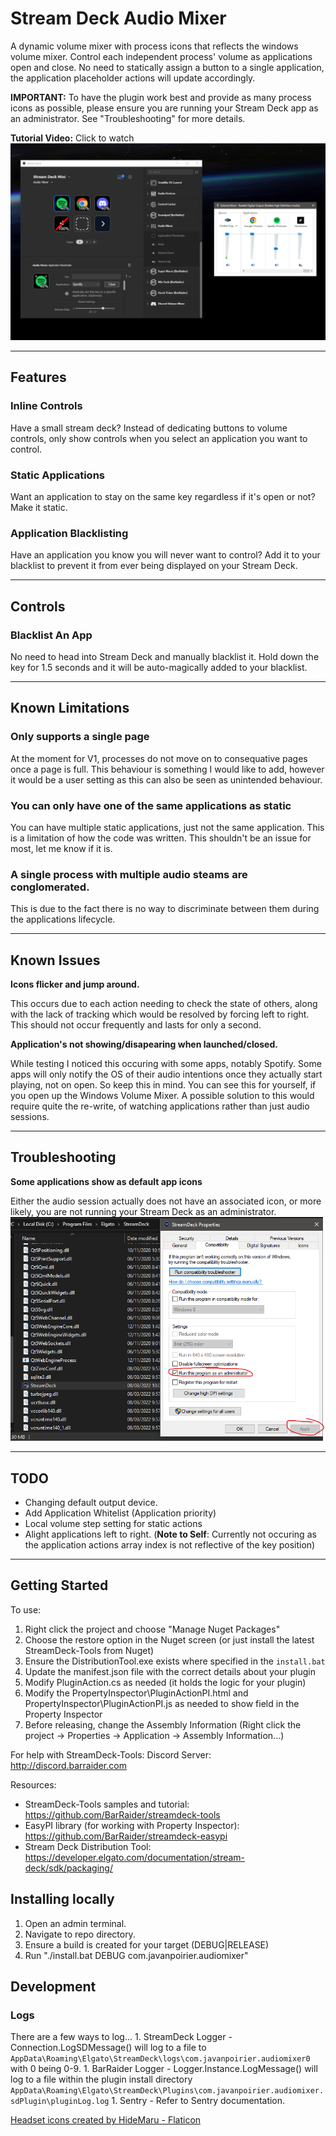 # Stream Deck Audio Mixer

A dynamic volume mixer with process icons that reflects the windows volume mixer. Control each independent process' volume as applications open and close. No need to statically assign a button to
a single application, the application placeholder actions will update accordingly.

**IMPORTANT:** To have the plugin work best and provide as many process icons as possible, please ensure you are running your Stream Deck app as an administrator. See "Troubleshooting" for more details.

**Tutorial Video:** Click to watch
<a href="https://www.youtube.com/watch?v=26_o4-roURs" title="Link Title"><img src="https://github.com/JavanPoirier/AudioMixer/blob/master/Previews/1-preview.png" alt="Click to watch" /></a>

---

## Features
### Inline Controls
Have a small stream deck? Instead of dedicating buttons to volume controls, only show controls when you select an application you want to control.

### Static Applications
Want an application to stay on the same key regardless if it's open or not? Make it static.
		
### Application Blacklisting
Have an application you know you will never want to control? Add it to your blacklist to prevent it from ever being displayed on your Stream Deck.
		
---

## Controls
### Blacklist An App 
No need to head into Stream Deck and manually blacklist it. Hold down the key for 1.5 seconds and it will be
auto-magically added to your blacklist.

---

## Known Limitations
### Only supports a single page
At the moment for V1, processes do not move on to consequative pages once a page is full. This behaviour is something I would like to add, however it would
be a user setting as this can also be seen as unintended behaviour.

###  You can only have one of the same applications as static
You can have multiple static applications, just not the same application. This is a limitation of how the code was written. 
This shouldn't be an issue for most, let me know if it is.

### A single process with multiple audio steams are conglomerated.
This is due to the fact there is no way to discriminate between them during the applications lifecycle.

---

## Known Issues
**Icons flicker and jump around.** <br/>

This occurs due to each action needing to check the state of others, along with the lack of tracking which would be resolved by forcing left to right. 
This should not occur frequently and lasts for only a second.


**Application's not showing/disapearing when launched/closed.** <br/>

While testing I noticed this occuring with some apps, notably Spotify. Some apps will only notify the OS
of their audio intentions once they actually start playing, not on open. So keep this in mind. You can see this for yourself, if you open up the Windows Volume Mixer.
A possible solution to this would require quite the re-write, of watching applications rather than just audio sessions.

---

## Troubleshooting

**Some applications show as default app icons**

Either the audio session actually does not have an associated icon, or more likely, you are not running your Stream Deck as an administrator.
<img src="https://github.com/JavanPoirier/AudioMixer/blob/master/Images/StreamDeckRunAsAdmin.png" alt="StreamDeckRunAsAdmin" />

---

## TODO
- Changing default output device.
- Add Application Whitelist (Application priority)
- Local volume step setting for static actions
- Alight applications left to right. (**Note to Self**: Currently not occuring as the application actions array index is not reflective of the key position)

---

## Getting Started

To use:
1. Right click the project and choose "Manage Nuget Packages"
1. Choose the restore option in the Nuget screen (or just install the latest StreamDeck-Tools from Nuget)
1. Ensure the DistributionTool.exe exists where specified in the `install.bat`
1. Update the manifest.json file with the correct details about your plugin
1. Modify PluginAction.cs as needed (it holds the logic for your plugin)
1. Modify the PropertyInspector\PluginActionPI.html and PropertyInspector\PluginActionPI.js as needed to show field in the Property Inspector
1. Before releasing, change the Assembly Information (Right click the project -> Properties -> Application -> Assembly Information...)

For help with StreamDeck-Tools:
	Discord Server: http://discord.barraider.com

Resources:
* StreamDeck-Tools samples and tutorial: https://github.com/BarRaider/streamdeck-tools
* EasyPI library (for working with Property Inspector): https://github.com/BarRaider/streamdeck-easypi
* Stream Deck Distribution Tool: https://developer.elgato.com/documentation/stream-deck/sdk/packaging/

## Installing locally

1. Open an admin terminal.
2. Navigate to repo directory.
3. Ensure a build is created for your target (DEBUG|RELEASE)
4. Run "./install.bat DEBUG com.javanpoirier.audiomixer" 

## Development

### Logs
There are a few  ways to log...
	1. StreamDeck Logger - Connection.LogSDMessage() will log to a file to `AppData\Roaming\Elgato\StreamDeck\logs\com.javanpoirier.audiomixer0` with 0 being 0-9.
	1. BarRaider Logger - Logger.Instance.LogMessage() will log to a file within the plugin install directory `AppData\Roaming\Elgato\StreamDeck\Plugins\com.javanpoirier.audiomixer.sdPlugin\pluginLog.log`
	1. Sentry - Refer to Sentry documentation.

<a href="https://www.flaticon.com/free-icons/headset" title="headset icons">Headset icons created by HideMaru - Flaticon</a>
